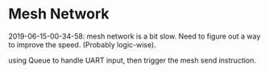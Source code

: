 # Mesh Network

2019-06-15-00-34-58: mesh network is a bit slow. Need to figure out a way to improve the speed. (Probably logic-wise).

using Queue to handle UART input, then trigger the mesh send instruction.

